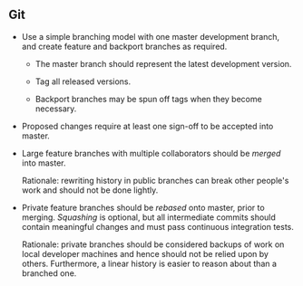 ## Git

- Use a simple branching model with one master development branch, and
  create feature and backport branches as required.
  
  - The master branch should represent the latest development version.

  - Tag all released versions.

  - Backport branches may be spun off tags when they become necessary.

- Proposed changes require at least one sign-off to be accepted into
  master.
			    
- Large feature branches with multiple collaborators should be
  *merged* into master.
  
  Rationale: rewriting history in public branches can break other
  people's work and should not be done lightly.

- Private feature branches should be *rebased* onto master, prior to
  merging. *Squashing* is optional, but all intermediate commits
  should contain meaningful changes and must pass continuous
  integration tests.
  
  Rationale: private branches should be considered backups of work on
  local developer machines and hence should not be relied upon by
  others. Furthermore, a linear history is easier to reason about than
  a branched one.
